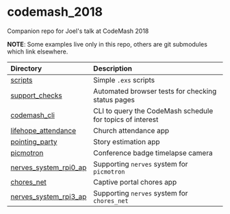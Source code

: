 # codemash_2018

Companion repo for Joel's talk at CodeMash 2018

**NOTE**: Some examples live only in this repo, others are git submodules which link elsewhere.


| Directory     | Description   |
|:------------- |:------------- |
| [scripts ](https://github.com/joelbyler/codemash_2018/tree/master/scripts) | Simple `.exs` scripts |
| [support_checks ](https://github.com/joelbyler/codemash_2018/tree/master/support_checks) | Automated browser tests for checking status pages |
| [codemash_cli ](https://github.com/joelbyler/codemash_2018/tree/master/codemash_cli) | CLI to query the CodeMash schedule for topics of interest |
| [lifehope_attendance ](https://github.com/lifehopechurch/lifehope_attendance) | Church attendance app |
| [pointing_party ](https://github.com/joelbyler/pointing_party) | Story estimation app |
| [picmotron ](https://github.com/joelbyler/X) | Conference badge timelapse  camera |
| [nerves_system_rpi0_ap ](https://github.com/joelbyler/nerves_system_rpi3_ap) | Supporting `nerves` system for `picmotron` |
| [chores_net](https://github.com/joelbyler/elixir_conf_chores) | Captive portal chores app |
| [nerves_system_rpi3_ap ](https://github.com/joelbyler/nerves_system_rpi3_ap) | Supporting `nerves` system for `chores_net` |
